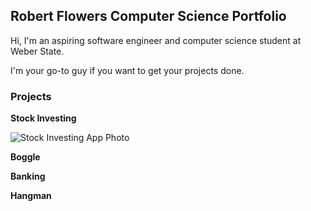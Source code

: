 ## Robert Flowers Computer Science Portfolio
Hi, I'm an aspiring software engineer and computer science student at Weber State.

I'm your go-to guy if you want to get your projects done.

### Projects
**Stock Investing**

![Stock Investing App Photo](/docs/assets/logo.png)

**Boggle**

**Banking**

**Hangman**

